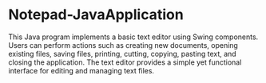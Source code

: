 # Notepad-JavaApplication
This Java program implements a basic text editor using Swing components. Users can perform actions such as creating new documents, opening existing files, saving files, printing, cutting, copying, pasting text, and closing the application. The text editor provides a simple yet functional interface for editing and managing text files.
